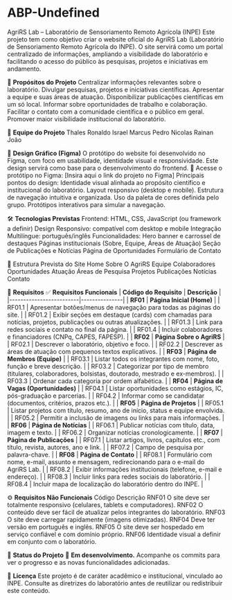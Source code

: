 # ABP-Undefined
AgriRS Lab – Laboratório de Sensoriamento Remoto Agrícola (INPE)
Este projeto tem como objetivo criar o website oficial do AgriRS Lab (Laboratório de Sensoriamento Remoto Agrícola do INPE).
O site servirá como um portal centralizado de informações, ampliando a visibilidade do laboratório e facilitando o acesso do público às pesquisas, projetos e iniciativas em andamento.

📌 **Propósitos do Projeto**
Centralizar informações relevantes sobre o laboratório.
Divulgar pesquisas, projetos e iniciativas científicas.
Apresentar a equipe e suas áreas de atuação.
Disponibilizar publicações científicas em um só local.
Informar sobre oportunidades de trabalho e colaboração.
Facilitar o contato com a comunidade científica e o público em geral.
Promover maior visibilidade institucional do laboratório.

👥 **Equipe do Projeto**
Thales
Ronaldo
Israel
Marcus
Pedro
Nicolas
Rainan
João

🎨 **Design Gráfico (Figma)**
O protótipo do website foi desenvolvido no Figma, com foco em usabilidade, identidade visual e responsividade.
Este design servirá como base para o desenvolvimento do frontend.
🔗 Acesse o protótipo no Figma: [Insira aqui o link do projeto no Figma]
Principais pontos do design:
Identidade visual alinhada ao propósito científico e institucional do laboratório.
Layout responsivo (desktop e mobile).
Estrutura de navegação intuitiva e organizada.
Uso da paleta de cores definida pelo grupo.
Protótipos interativos para simular a navegação.

🛠️ **Tecnologias Previstas**
Frontend: HTML, CSS, JavaScript (ou framework a definir)
Design Responsivo: compatível com desktop e mobile
Integração Multilíngue: português/inglês
Funcionalidades:
Hero banner e carrossel de destaques
Páginas institucionais (Sobre, Equipe, Áreas de Atuação)
Seção de Publicações e Notícias
Página de Oportunidades
Formulário de Contato

📂 Estrutura Prevista do Site
Home
Sobre
O AgriRS
Equipe
Colaboradores
Oportunidades
Atuação
Áreas de Pesquisa
Projetos
Publicações
Notícias
Contato

📑 **Requisitos**
✅ **Requisitos Funcionais**
| **Código do Requisito** | **Descrição** |
|-------------------------|---------------|
| **RF01**                | **Página Inicial (Home)** |
| RF01.1                  | Apresentar botões/menus de navegação para todas as páginas do site. |
| RF01.2                  | Exibir seções em destaque (cards) com chamadas para notícias, projetos, publicações ou outras atualizações. |
| RF01.3                  | Link para redes sociais e contato no final da página. |
| RF01.4                  | Incluir colaboradores e financiadores (CNPq, CAPES, FAPESP). |
| **RF02**                | **Página Sobre o AgriRS** |
| RF02.1                  | Descrever o laboratório, objetivo e foco. |
| RF02.2                  | Descrever as áreas de atuação com pequenos textos explicativos. |
| **RF03**                | **Página de Membros (Equipe)** |
| RF03.1                  | Listar todos os integrantes com nome, foto, função e breve descrição. |
| RF03.2                  | Categorizar por tipo de membro (titulares, colaboradores, bolsistas, doutorado, mestrado e ex-membros). |
| RF03.3                  | Ordenar cada categoria por ordem alfabética. |
| **RF04**                | **Página de Vagas (Oportunidades)** |
| RF04.1                  | Listar oportunidades como estágios, IC, pós-graduação e parcerias. |
| RF04.2                  | Informar como se candidatar (documentos, critérios, prazos etc.). |
| **RF05**                | **Página de Projetos** |
| RF05.1                  | Listar projetos com título, resumo, ano de início, status e equipe envolvida. |
| RF05.2                  | Permitir a inclusão de imagens ou links para mais informações. |
| **RF06**                | **Página de Notícias** |
| RF06.1                  | Publicar notícias com título, data, imagem e texto. |
| RF06.2                  | Organizar notícias cronologicamente. |
| **RF07**                | **Página de Publicações** |
| RF07.1                  | Listar artigos, livros, capítulos etc., com título, revista, autores, ano e link. |
| RF07.2                  | Campo de pesquisa por palavra-chave. |
| **RF08**                | **Página de Contato** |
| RF08.1                  | Formulário com nome, e-mail, assunto e mensagem, redirecionando para o e-mail do AgriRS Lab. |
| RF08.2                  | Exibir informações institucionais (telefone, e-mail e endereço). |
| RF08.3                  | Incluir links para redes sociais do laboratório. |
| RF08.4                  | Incluir mapa de localização do laboratório dentro do INPE. |

⚙️ **Requisitos Não Funcionais**
Código	Descrição
RNF01	O site deve ser totalmente responsivo (celulares, tablets e computadores).
RNF02	O conteúdo deve ser fácil de atualizar pelos integrantes do laboratório.
RNF03	O site deve carregar rapidamente (imagens otimizadas).
RNF04	Deve ter versão em português e inglês.
RNF05	O site deve ser hospedado em serviço confiável e com domínio próprio.
RNF06	Identidade visual a definir em conjunto com o laboratório.

🚀 **Status do Projeto**
🔄 **Em desenvolvimento.**
Acompanhe os commits para ver o progresso e as novas funcionalidades adicionadas.

📜 **Licença**
Este projeto é de caráter acadêmico e institucional, vinculado ao INPE.
Consulte as diretrizes do laboratório antes de reutilizar ou redistribuir este conteúdo.
